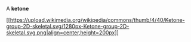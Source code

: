 A **ketone**

[[https://upload.wikimedia.org/wikipedia/commons/thumb/4/40/Ketone-group-2D-skeletal.svg/1280px-Ketone-group-2D-skeletal.svg.png|align=center,height=200px]]